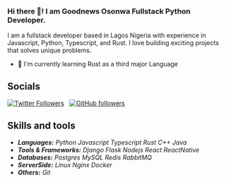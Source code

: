 ### Hi there 👋! I am Goodnews Osonwa Fullstack Python Developer.
I am a fullstack developer based in Lagos Nigeria with experience in Javascript, Python, Typescript, and Rust. I love building exciting projects that solves unique problems.

- 🌱 I'm currently learning Rust as a third major Language

## **Socials**
[![Twitter Followers](https://img.shields.io/twitter/follow/_osonwa?color=0E7FC0&logo=twitter&style=for-the-badge&label=Twitter)](https://twitter.com/_osonwa) &nbsp; [![GitHub followers](https://img.shields.io/github/followers/goodnewsj62?logo=GitHub&style=for-the-badge)](https://github.com/goodnewsj62) &nbsp; 

## **Skills and tools**
- ***Languages:** Python Javascript Typescript Rust C++  Java*
- ***Tools & Frameworks:** Django Flask Nodejs React ReactNative*
- ***Databases:** Postgres MySQL Redis RabbitMQ*
- ***ServerSide:** Linux Nginx Docker*
- ***Others:** Git* 



<!--
**goodnewsj62/goodnewsj62** is a ✨ _special_ ✨ repository because its `README.md` (this file) appears on your GitHub profile.

Here are some ideas to get you started:

- 🔭 I’m currently working on ...
- 🌱 I’m currently learning ...
- 👯 I’m looking to collaborate on ...
- 🤔 I’m looking for help with ...
- 💬 Ask me about ...
- 📫 How to reach me: ...
- 😄 Pronouns: ...
- ⚡ Fun fact: ...
-->

